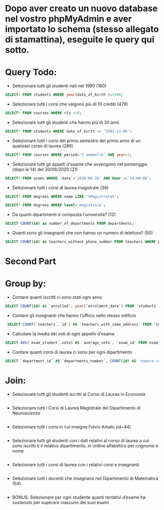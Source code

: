 # Dopo aver creato un nuovo database nel vostro phpMyAdmin e aver importato lo schema (stesso allegato di stamattina), eseguite le query qui sotto.
# Query Todo:
* Selezionare tutti gli studenti nati nel 1990 (160)
```sql
SELECT* FROM students WHERE year(date_of_birth )=1990;
```
* Selezionare tutti i corsi che valgono più di 10 crediti (479)
```sql
SELECT* FROM courses WHERE cfu >10;
```
* Selezionare tutti gli studenti che hanno più di 30 anni
```sql
SELECT* FROM students WHERE date_of_birth <= '1992-12-05';
```
* Selezionare tutti i corsi del primo semestre del primo anno di un qualsiasi corso di laurea (286)
```sql
SELECT* FROM courses WHERE period='I semestre' AND year=1;
```
* Selezionare tutti gli appelli d'esame che avvengono nel pomeriggio (dopo le 14) del 20/06/2020 (21)
```sql
SELECT* FROM exams WHERE `date`='2020-06-20' AND hour >='14:00:00';
```
* Selezionare tutti i corsi di laurea magistrale (38)
```sql
SELECT* FROM degrees WHERE name LIKE '%Magistrale%';
```
```sql
SELECT* FROM degrees WHERE level='magistrale';
```
* Da quanti dipartimenti è composta l'università? (12)
```sql
SELECT COUNT(id) as number_of_departments FROM departments;
```
* Quanti sono gli insegnanti che non hanno un numero di telefono? (50)
```sql
SELECT COUNT(id) as teachers_without_phone_number FROM teachers WHERE phone is NUll;
```


# Second Part

# Group by:
* Contare quanti iscritti ci sono stati ogni anno
```sql
SELECT COUNT(id) as `enrolled`, year(`enrolment_date`) FROM `students` GROUP BY year(`enrolment_date`);
```
* Contare gli insegnanti che hanno l'ufficio nello stesso edificio
```sql
 SELECT COUNT(`teachers`.`id`) AS `teachers_with_same_address` FROM `teachers` GROUP BY `teachers`.`office_address`;
```
* Calcolare la media dei voti di ogni appello d'esame
```sql
SELECT AVG(`exam_student`.vote) AS `average_vote`, `exam_id` FROM exam_student GROUP BY exam_id
```
* Contare quanti corsi di laurea ci sono per ogni dipartimento
```sql
SELECT `department_id` AS `departments_number`, COUNT(id) AS 'numero corsi' FROM `degrees` GROUP BY `department_id`;
```
# Join:
* Selezionare tutti gli studenti iscritti al Corso di Laurea in Economia
```sql

```
* Selezionare tutti i Corsi di Laurea Magistrale del Dipartimento di Neuroscienze
```sql

```
* Selezionare tutti i corsi in cui insegna Fulvio Amato (id=44)
```sql

```
* Selezionare tutti gli studenti con i dati relativi al corso di laurea a cui sono iscritti e il relativo dipartimento, in ordine alfabetico per cognome e nome
```sql

```
* Selezionare tutti i corsi di laurea con i relativi corsi e insegnanti
```sql

```
* Selezionare tutti i docenti che insegnano nel Dipartimento di Matematica (54)
```sql

```
* BONUS: Selezionare per ogni studente quanti tentativi d’esame ha sostenuto per superare ciascuno dei suoi esami
```sql

```